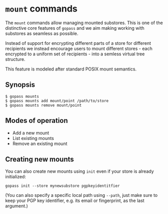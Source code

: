 # `mount` commands

The `mount` commands allow managing mounted substores. This is one of the
distinctive core features of `gopass` and we aim making working with substores
as seamless as possible.

Instead of support for encrypting different parts of a store for different
recipients we instead encourage users to mount different stores - each
encrypted to a uniform set of recipients - into a semless virtual tree structure.

This feature is modeled after standard POSIX mount semantics.

## Synopsis

```
$ gopass mounts
$ gopass mounts add mount/point /path/to/store
$ gopass mounts remove mount/point
```

## Modes of operation

* Add a new mount
* List existing mounts
* Remove an existing mount

## Creating new mounts

You can also create new mounts using `init` even if your store is already initialized:

```
gopass init --store mynewsubstore pgpkeyidentitfier
```

(You can also specify a specific local path using `--path`, just make sure to keep your PGP key identifier, e.g. its email or fingerprint, as the last argument.)
